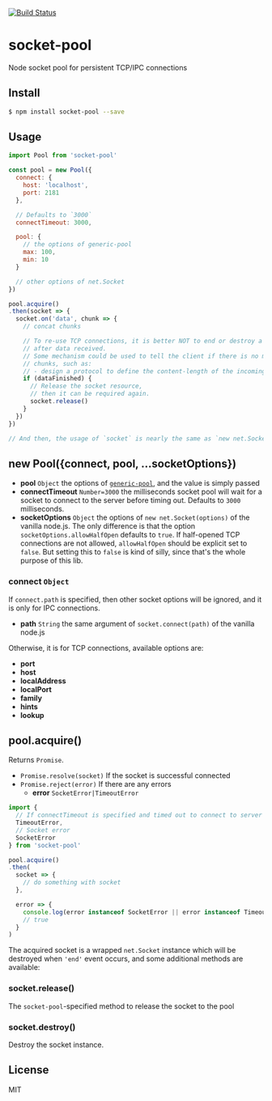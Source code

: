 [![Build Status](https://travis-ci.org/kaelzhang/node-socket-pool.svg?branch=master)](https://travis-ci.org/kaelzhang/node-socket-pool)
<!-- optional appveyor tst
[![Windows Build Status](https://ci.appveyor.com/api/projects/status/github/kaelzhang/node-socket-pool?branch=master&svg=true)](https://ci.appveyor.com/project/kaelzhang/node-socket-pool)
-->
<!-- optional npm version
[![NPM version](https://badge.fury.io/js/socket-pool.svg)](http://badge.fury.io/js/socket-pool)
-->
<!-- optional npm downloads
[![npm module downloads per month](http://img.shields.io/npm/dm/socket-pool.svg)](https://www.npmjs.org/package/socket-pool)
-->
<!-- optional dependency status
[![Dependency Status](https://david-dm.org/kaelzhang/node-socket-pool.svg)](https://david-dm.org/kaelzhang/node-socket-pool)
-->

# socket-pool

Node socket pool for persistent TCP/IPC connections

## Install

```sh
$ npm install socket-pool --save
```

## Usage

```js
import Pool from 'socket-pool'

const pool = new Pool({
  connect: {
    host: 'localhost',
    port: 2181
  },

  // Defaults to `3000`
  connectTimeout: 3000,

  pool: {
    // the options of generic-pool
    max: 100,
    min: 10
  }

  // other options of net.Socket
})

pool.acquire()
.then(socket => {
  socket.on('data', chunk => {
    // concat chunks

    // To re-use TCP connections, it is better NOT to end or destroy a socket
    // after data received.
    // Some mechanism could be used to tell the client if there is no more
    // chunks, such as:
    // - design a protocol to define the content-length of the incoming chunks.
    if (dataFinished) {
      // Release the socket resource,
      // then it can be required again.
      socket.release()
    }
  })
})

// And then, the usage of `socket` is nearly the same as `new net.Socket`
```

## new Pool({connect, pool, ...socketOptions})

- **pool** `Object` the options of [`generic-pool`](https://www.npmjs.com/package/generic-pool), and the value is simply passed
- **connectTimeout** `Number=3000` the milliseconds socket pool will wait for a socket to connect to the server before timing out. Defaults to `3000` milliseconds.
- **socketOptions** `Object` the options of `new net.Socket(options)` of the vanilla node.js. The only difference is that the option `socketOptions.allowHalfOpen` defaults to `true`. If half-opened TCP connections are not allowed, `allowHalfOpen` should be explicit set to `false`. But setting this to `false` is kind of silly, since that's the whole purpose of this lib.

### connect `Object`

If `connect.path` is specified, then other socket options will be ignored, and it is only for IPC connections.

- **path** `String` the same argument of `socket.connect(path)` of the vanilla node.js

Otherwise, it is for TCP connections, available options are:

- **port**
- **host**
- **localAddress**
- **localPort**
- **family**
- **hints**
- **lookup**

## pool.acquire()

Returns `Promise`.

- `Promise.resolve(socket)` If the socket is successful connected
- `Promise.reject(error)` If there are any errors
  - **error** `SocketError|TimeoutError`

```js
import {
  // If connectTimeout is specified and timed out to connect to server
  TimeoutError,
  // Socket error
  SocketError
} from 'socket-pool'

pool.acquire()
.then(
  socket => {
    // do something with socket
  },

  error => {
    console.log(error instanceof SocketError || error instanceof TimeoutError)
    // true
  }
)
```

The acquired socket is a wrapped `net.Socket` instance which will be destroyed when `'end'` event occurs, and some additional methods are available:

### socket.release()

The `socket-pool`-specified method to release the socket to the pool

### socket.destroy()

Destroy the socket instance.

## License

MIT
